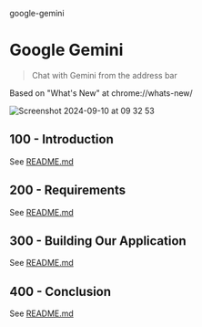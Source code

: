 google-gemini
# Google Gemini

> Chat with Gemini from the address bar

Based on "What's New" at chrome://whats-new/

![Screenshot 2024-09-10 at 09 32 53](https://github.com/user-attachments/assets/ae98807f-0c33-4ba0-a490-ed5149838822)

## 100 - Introduction

See [README.md](./100/README.md)

## 200 - Requirements

See [README.md](./200/README.md)

## 300 - Building Our Application

See [README.md](./300/README.md)

## 400 - Conclusion

See [README.md](./400/README.md)
